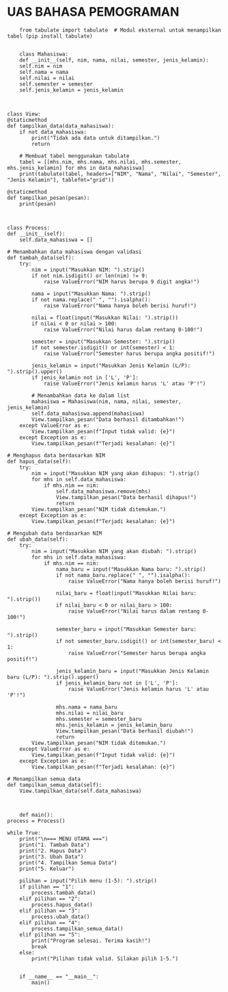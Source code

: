 # UAS BAHASA PEMOGRAMAN

        from tabulate import tabulate  # Modul eksternal untuk menampilkan tabel (pip install tabulate)


        class Mahasiswa:
        def __init__(self, nim, nama, nilai, semester, jenis_kelamin):
        self.nim = nim
        self.nama = nama
        self.nilai = nilai
        self.semester = semester
        self.jenis_kelamin = jenis_kelamin



    class View:
    @staticmethod
    def tampilkan_data(data_mahasiswa):
        if not data_mahasiswa:
            print("Tidak ada data untuk ditampilkan.")
            return

        # Membuat tabel menggunakan tabulate
        tabel = [[mhs.nim, mhs.nama, mhs.nilai, mhs.semester, mhs.jenis_kelamin] for mhs in data_mahasiswa]
        print(tabulate(tabel, headers=["NIM", "Nama", "Nilai", "Semester", "Jenis Kelamin"], tablefmt="grid"))

    @staticmethod
    def tampilkan_pesan(pesan):
        print(pesan)



    class Process:
    def __init__(self):
        self.data_mahasiswa = []

    # Menambahkan data mahasiswa dengan validasi
    def tambah_data(self):
        try:
            nim = input("Masukkan NIM: ").strip()
            if not nim.isdigit() or len(nim) != 9:
                raise ValueError("NIM harus berupa 9 digit angka!")

            nama = input("Masukkan Nama: ").strip()
            if not nama.replace(" ", "").isalpha():
                raise ValueError("Nama hanya boleh berisi huruf!")

            nilai = float(input("Masukkan Nilai: ").strip())
            if nilai < 0 or nilai > 100:
                raise ValueError("Nilai harus dalam rentang 0-100!")

            semester = input("Masukkan Semester: ").strip()
            if not semester.isdigit() or int(semester) < 1:
                raise ValueError("Semester harus berupa angka positif!")

            jenis_kelamin = input("Masukkan Jenis Kelamin (L/P): ").strip().upper()
            if jenis_kelamin not in ['L', 'P']:
                raise ValueError("Jenis kelamin harus 'L' atau 'P'!")

            # Menambahkan data ke dalam list
            mahasiswa = Mahasiswa(nim, nama, nilai, semester, jenis_kelamin)
            self.data_mahasiswa.append(mahasiswa)
            View.tampilkan_pesan("Data berhasil ditambahkan!")
        except ValueError as e:
            View.tampilkan_pesan(f"Input tidak valid: {e}")
        except Exception as e:
            View.tampilkan_pesan(f"Terjadi kesalahan: {e}")

    # Menghapus data berdasarkan NIM
    def hapus_data(self):
        try:
            nim = input("Masukkan NIM yang akan dihapus: ").strip()
            for mhs in self.data_mahasiswa:
                if mhs.nim == nim:
                    self.data_mahasiswa.remove(mhs)
                    View.tampilkan_pesan("Data berhasil dihapus!")
                    return
            View.tampilkan_pesan("NIM tidak ditemukan.")
        except Exception as e:
            View.tampilkan_pesan(f"Terjadi kesalahan: {e}")

    # Mengubah data berdasarkan NIM
    def ubah_data(self):
        try:
            nim = input("Masukkan NIM yang akan diubah: ").strip()
            for mhs in self.data_mahasiswa:
                if mhs.nim == nim:
                    nama_baru = input("Masukkan Nama baru: ").strip()
                    if not nama_baru.replace(" ", "").isalpha():
                        raise ValueError("Nama hanya boleh berisi huruf!")

                    nilai_baru = float(input("Masukkan Nilai baru: ").strip())
                    if nilai_baru < 0 or nilai_baru > 100:
                        raise ValueError("Nilai harus dalam rentang 0-100!")

                    semester_baru = input("Masukkan Semester baru: ").strip()
                    if not semester_baru.isdigit() or int(semester_baru) < 1:
                        raise ValueError("Semester harus berupa angka positif!")

                    jenis_kelamin_baru = input("Masukkan Jenis Kelamin baru (L/P): ").strip().upper()
                    if jenis_kelamin_baru not in ['L', 'P']:
                        raise ValueError("Jenis kelamin harus 'L' atau 'P'!")

                    mhs.nama = nama_baru
                    mhs.nilai = nilai_baru
                    mhs.semester = semester_baru
                    mhs.jenis_kelamin = jenis_kelamin_baru
                    View.tampilkan_pesan("Data berhasil diubah!")
                    return
            View.tampilkan_pesan("NIM tidak ditemukan.")
        except ValueError as e:
            View.tampilkan_pesan(f"Input tidak valid: {e}")
        except Exception as e:
            View.tampilkan_pesan(f"Terjadi kesalahan: {e}")

    # Menampilkan semua data
    def tampilkan_semua_data(self):
        View.tampilkan_data(self.data_mahasiswa)



        def main():
    process = Process()

    while True:
        print("\n=== MENU UTAMA ===")
        print("1. Tambah Data")
        print("2. Hapus Data")
        print("3. Ubah Data")
        print("4. Tampilkan Semua Data")
        print("5. Keluar")

        pilihan = input("Pilih menu (1-5): ").strip()
        if pilihan == "1":
            process.tambah_data()
        elif pilihan == "2":
            process.hapus_data()
        elif pilihan == "3":
            process.ubah_data()
        elif pilihan == "4":
            process.tampilkan_semua_data()
        elif pilihan == "5":
            print("Program selesai. Terima kasih!")
            break
        else:
            print("Pilihan tidak valid. Silakan pilih 1-5.")


        if __name__ == "__main__":
            main()
